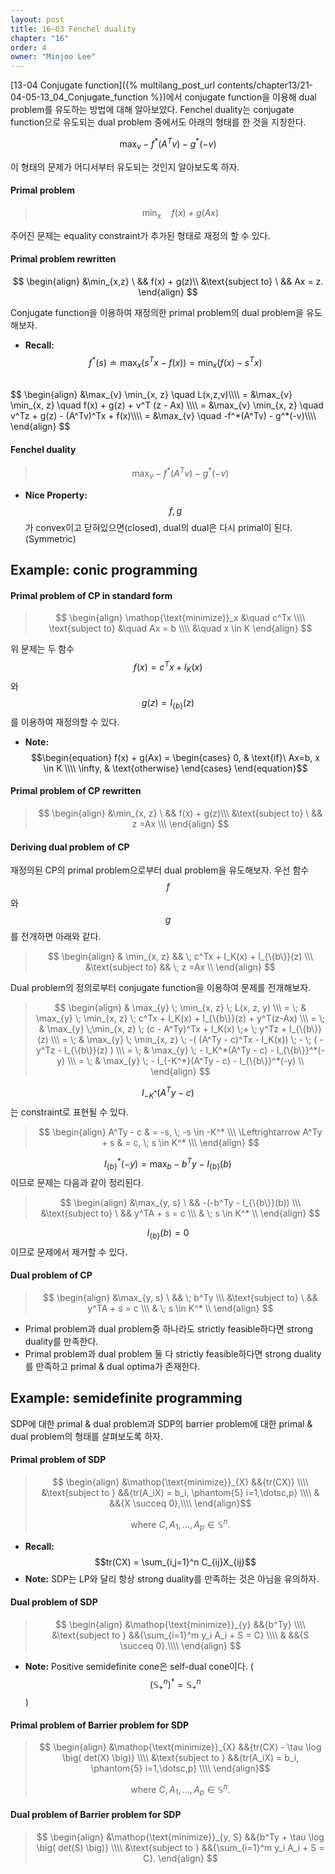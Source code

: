 ```yaml
---
layout: post
title: 16-03 Fenchel duality
chapter: "16"
order: 4
owner: "Minjoo Lee"
---
```

<script type="text/x-mathjax-config">
MathJax.Hub.Config({
    displayAlign: "center"
});
</script>

[13-04 Conjugate function]({% multilang_post_url contents/chapter13/21-04-05-13_04_Conjugate_function %})에서 conjugate function을 이용해 dual problem를 유도하는 방법에 대해 알아보았다. Fenchel duality는 conjugate function으로 유도되는 dual problem 중에서도 아래의 형태를 한 것을 지칭한다.

$$
\max_{v} -f^*(A^Tv) - g^*(-v)
$$

이 형태의 문제가 어디서부터 유도되는 것인지 알아보도록 하자.

#### Primal problem

> $$
> \min_{x} \quad f(x) + g(Ax)
> $$

주어진 문제는 equality constraint가 추가된 형태로 재정의 할 수 있다.

#### Primal problem rewritten
>
$$
 \begin{align}
 &\min_{x,z} \        && f(x) + g(z)\\
 &\text{subject to} \ && Ax = z.
 \end{align}
 $$

Conjugate function을 이용하여 재정의한 primal problem의 dual problem을 유도해보자. <br/>

* **Recall:** $$f^*(s) \doteq  \max_{x} \big( s^Tx - f(x) \big) = \min_{x} \big( f(x) - s^Tx \big)$$

<br/>
$$
\begin{align}
&\max_{v} \min_{x, z} \quad L(x,z,v)\\\\
= &\max_{v} \min_{x, z} \quad f(x) + g(z) + v^T (z - Ax) \\\\
= &\max_{v} \min_{x, z} \quad v^Tz + g(z) - (A^Tv)^Tx + f(x)\\\\
= &\max_{v} \quad  -f^*(A^Tv) - g^*(-v)\\\\
\end{align}
$$

#### Fenchel duality
> $$
> \max_{v} -f^*(A^Tv) - g^*(-v)
> $$

* **Nice Property:** $$f, g$$가 convex이고 닫혀있으면(closed), dual의 dual은 다시 primal이 된다. (Symmetric)

## Example: conic programming

#### Primal problem of CP in standard form
>$$
\begin{align}
    \mathop{\text{minimize}}_x &\quad c^Tx \\\\
    \text{subject to} &\quad Ax = b \\\\
    &\quad x \in K
\end{align}
$$

위 문제는 두 함수 $$f(x) = c^Tx + I_K(x)$$와 $$g(z) = I_{\{b\}}(z)$$를 이용하여 재정의할 수 있다.<br/>

* **Note:** $$\begin{equation}
    f(x) + g(Ax) = 
    \begin{cases}
      0, & \text{if}\ Ax=b, x \in K \\\\
      \infty, & \text{otherwise}
    \end{cases}
  \end{equation}$$

#### Primal problem of CP rewritten
> $$
> \begin{align}
> &\min_{x, z}       \ &&  f(x) + g(z)\\\
> &\text{subject to} \ && z  =Ax \\\
> \end{align}
> $$

#### Deriving dual problem of CP

재정의된 CP의 primal problem으로부터 dual problem을 유도해보자. 우선 함수 $$f$$와 $$g$$를 전개하면 아래와 같다.
> $$
> \begin{align}
> & \min_{x, z} && \; c^Tx + I_K(x) + I_{\{b\}}(z)  \\\
> &\text{subject to} && \;  z   =Ax \\
> \end{align}
> $$

Dual problem의 정의로부터 conjugate function을 이용하여 문제를 전개해보자.

> $$
> \begin{align}
> & \max_{y} \; \min_{x, z} \;  L(x, z, y) \\\
> = \; & \max_{y} \; \min_{x, z} \;  c^Tx + I_K(x) + I_{\{b\}}(z) + y^T(z-Ax) \\\
> = \; & \max_{y}  \;\min_{x, z} \; (c - A^Ty)^Tx  + I_K(x) \;+ \;  y^Tz + I_{\{b\}}(z) \\\
> = \; & \max_{y} \;  \min_{x, z} \; -( (A^Ty - c)^Tx  - I_K(x)) \;  - \; ( - y^Tz - I_{\{b\}}(z) ) \\\
> = \; & \max_{y} \; - I_K^*(A^Ty - c)  -  I_{\{b\}}^*(-y)  \\\
> = \; & \max_{y} \; - I_{-K^*}(A^Ty - c)  - I_{\{b\}}^*(-y)  \\
> \end{align}
> $$

$$I_{-K^*}(A^Ty - c)$$는 constraint로 표현될 수 있다.

> $$
> \begin{align}
> A^Ty - c & = -s, \; -s \in -K^* \\\
> \Leftrightarrow A^Ty + s & = c, \; s \in K^* \\\
> \end{align}
> $$

$$I_{\{b\}}^*(-y) = \max_{b} -b^Ty - I_{\{b\}}(b)$$이므로 문제는 다음과 같이 정리된다.
> $$
> \begin{align}
> &\max_{y, s} \ && -(-b^Ty - I_{\{b\}}(b)) \\\
> &\text{subject to} \ && y^TA + s = c \\\
> &  \; s \in K^* \\
> \end{align}
> $$

$$I_{\{b\}}(b) = 0$$이므로 문제에서 제거할 수 있다.

#### Dual problem of CP

> $$
> \begin{align}
> &\max_{y, s} \ &&  \;  b^Ty  \\\
> &\text{subject to} \ && y^TA + s = c \\\
> &  \; s \in K^* \\
> \end{align}
> $$ 

* Primal problem과 dual problem중 하나라도 strictly feasible하다면 strong duality를 만족한다.
* Primal problem과 dual problem 둘 다 strictly feasible하다면 strong duality를 만족하고 primal & dual optima가 존재한다.

## Example: semidefinite programming
SDP에 대한 primal & dual problem과 SDP의 barrier problem에 대한 primal & dual problem의 형태를 살펴보도록 하자.

#### Primal problem of SDP
>$$
>\begin{align}
>    &\mathop{\text{minimize}}_{X} &&{tr(CX)} \\\\
>    &\text{subject to } &&{tr(A_iX) = b_i, \phantom{5} i=1,\dotsc,p} \\\\
>    & &&{X \succeq 0},\\\\
>\end{align}$$
>
> $$\text{where } C, A_1, \dotsc, A_p \in \mathbb{S}^n.$$

* **Recall:** $$tr(CX) = \sum_{i,j=1}^n C_{ij}X_{ij}$$
* **Note:** SDP는 LP와 달리 항상 strong duality를 만족하는 것은 아님을 유의하자.

#### Dual problem of SDP
>$$
>\begin{align}
>    &\mathop{\text{minimize}}_{y} &&{b^Ty} \\\\
>    &\text{subject to } &&{\sum_{i=1}^m y_i A_i + S = C} \\\\
>    & &&{S \succeq 0}.\\\\
>\end{align}
>$$

* **Note:** Positive semidefinite cone은 self-dual cone이다. ($$(\mathbb{S}_{+}^n)^* = \mathbb{S}_{+}^n$$)

#### Primal problem of Barrier problem for SDP
>$$
>\begin{align}
>    &\mathop{\text{minimize}}_{X} &&{tr(CX) - \tau \log \big( det(X) \big)} \\\\
>    &\text{subject to } &&{tr(A_iX) = b_i, \phantom{5} i=1,\dotsc,p} \\\\
>\end{align}$$
>
>$$\text{where } C, A_1, \dotsc, A_p \in \mathbb{S}^n.$$

#### Dual problem of Barrier problem for SDP
>$$
>\begin{align}
>    &\mathop{\text{minimize}}_{y, S} &&{b^Ty +  \tau \log \big( det(S) \big)} \\\\
>    &\text{subject to } &&{\sum_{i=1}^m y_i A_i + S = C}.
>\end{align}
>$$